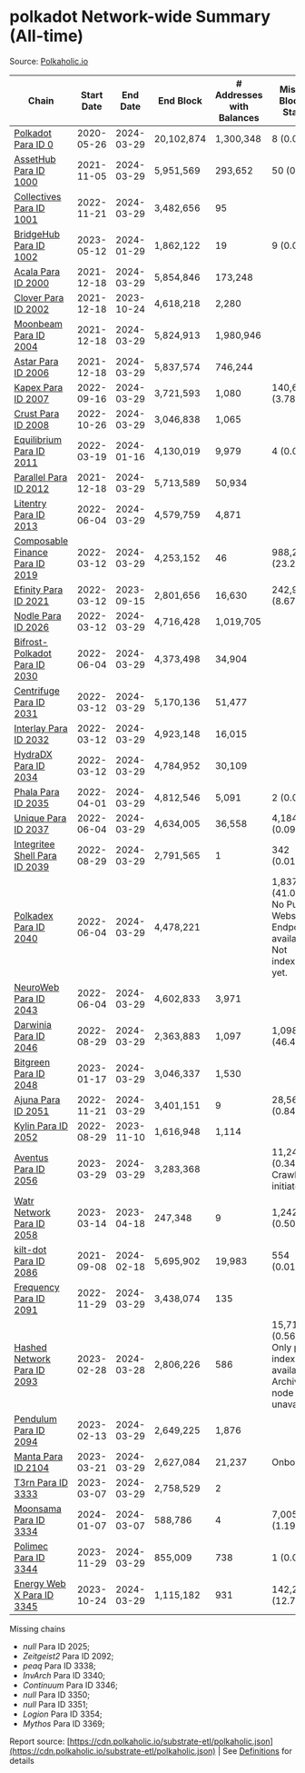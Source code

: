 # polkadot Network-wide Summary (All-time)

Source: [Polkaholic.io](https://polkaholic.io)


| Chain            | Start Date | End Date | End Block | # Addresses with Balances | Missing Blocks / Status |
| ---------------- | ---------- | ---------| --------- | ------------------------- | ----------------------- |
| [Polkadot Para ID 0](/polkadot/0-polkadot) | 2020-05-26 | 2024-03-29 | 20,102,874 |  1,300,348 | 8 (0.00%)  |
| [AssetHub Para ID 1000](/polkadot/1000-assethub) | 2021-11-05 | 2024-03-29 | 5,951,569 |  293,652 | 50 (0.00%)  |
| [Collectives Para ID 1001](/polkadot/1001-collectives) | 2022-11-21 | 2024-03-29 | 3,482,656 |  95 |    |
| [BridgeHub Para ID 1002](/polkadot/1002-bridgehub) | 2023-05-12 | 2024-01-29 | 1,862,122 |  19 | 9 (0.00%)  |
| [Acala Para ID 2000](/polkadot/2000-acala) | 2021-12-18 | 2024-03-29 | 5,854,846 |  173,248 |    |
| [Clover Para ID 2002](/polkadot/2002-clover) | 2021-12-18 | 2023-10-24 | 4,618,218 |  2,280 |    |
| [Moonbeam Para ID 2004](/polkadot/2004-moonbeam) | 2021-12-18 | 2024-03-29 | 5,824,913 |  1,980,946 |    |
| [Astar Para ID 2006](/polkadot/2006-astar) | 2021-12-18 | 2024-03-29 | 5,837,574 |  746,244 |    |
| [Kapex Para ID 2007](/polkadot/2007-kapex) | 2022-09-16 | 2024-03-29 | 3,721,593 |  1,080 | 140,668 (3.78%)  |
| [Crust Para ID 2008](/polkadot/2008-crust) | 2022-10-26 | 2024-03-29 | 3,046,838 |  1,065 |    |
| [Equilibrium Para ID 2011](/polkadot/2011-equilibrium) | 2022-03-19 | 2024-01-16 | 4,130,019 |  9,979 | 4 (0.00%)  |
| [Parallel Para ID 2012](/polkadot/2012-parallel) | 2021-12-18 | 2024-03-29 | 5,713,589 |  50,934 |    |
| [Litentry Para ID 2013](/polkadot/2013-litentry) | 2022-06-04 | 2024-03-29 | 4,579,759 |  4,871 |    |
| [Composable Finance Para ID 2019](/polkadot/2019-composable) | 2022-03-12 | 2024-03-29 | 4,253,152 |  46 | 988,228 (23.24%)  |
| [Efinity Para ID 2021](/polkadot/2021-efinity) | 2022-03-12 | 2023-09-15 | 2,801,656 |  16,630 | 242,949 (8.67%)  |
| [Nodle Para ID 2026](/polkadot/2026-nodle) | 2022-03-12 | 2024-03-29 | 4,716,428 |  1,019,705 |    |
| [Bifrost-Polkadot Para ID 2030](/polkadot/2030-bifrost) | 2022-06-04 | 2024-03-29 | 4,373,498 |  34,904 |    |
| [Centrifuge Para ID 2031](/polkadot/2031-centrifuge) | 2022-03-12 | 2024-03-29 | 5,170,136 |  51,477 |    |
| [Interlay Para ID 2032](/polkadot/2032-interlay) | 2022-03-12 | 2024-03-29 | 4,923,148 |  16,015 |    |
| [HydraDX Para ID 2034](/polkadot/2034-hydradx) | 2022-03-12 | 2024-03-29 | 4,784,952 |  30,109 |    |
| [Phala Para ID 2035](/polkadot/2035-phala) | 2022-04-01 | 2024-03-29 | 4,812,546 |  5,091 | 2 (0.00%)  |
| [Unique Para ID 2037](/polkadot/2037-unique) | 2022-06-04 | 2024-03-29 | 4,634,005 |  36,558 | 4,184 (0.09%)  |
| [Integritee Shell Para ID 2039](/polkadot/2039-integritee) | 2022-08-29 | 2024-03-29 | 2,791,565 |  1 | 342 (0.01%)  |
| [Polkadex Para ID 2040](/polkadot/2040-polkadex) | 2022-06-04 | 2024-03-29 | 4,478,221 |   | 1,837,143 (41.02%) No Public Websocket Endpoint available: Not indexing yet. |
| [NeuroWeb Para ID 2043](/polkadot/2043-neuroweb) | 2022-06-04 | 2024-03-29 | 4,602,833 |  3,971 |    |
| [Darwinia Para ID 2046](/polkadot/2046-darwinia) | 2022-08-29 | 2024-03-29 | 2,363,883 |  1,097 | 1,098,047 (46.45%)  |
| [Bitgreen Para ID 2048](/polkadot/2048-bitgreen) | 2023-01-17 | 2024-03-29 | 3,046,337 |  1,530 |    |
| [Ajuna Para ID 2051](/polkadot/2051-ajuna) | 2022-11-21 | 2024-03-29 | 3,401,151 |  9 | 28,565 (0.84%)  |
| [Kylin Para ID 2052](/polkadot/2052-kylin) | 2022-08-29 | 2023-11-10 | 1,616,948 |  1,114 |    |
| [Aventus Para ID 2056](/polkadot/2056-aventus) | 2023-03-29 | 2024-03-29 | 3,283,368 |   | 11,243 (0.34%) Crawling initiated |
| [Watr Network Para ID 2058](/polkadot/2058-watr) | 2023-03-14 | 2023-04-18 | 247,348 |  9 | 1,242 (0.50%)  |
| [kilt-dot Para ID 2086](/polkadot/2086-kilt) | 2021-09-08 | 2024-02-18 | 5,695,902 |  19,983 | 554 (0.01%)  |
| [Frequency Para ID 2091](/polkadot/2091-frequency) | 2022-11-29 | 2024-03-29 | 3,438,074 |  135 |    |
| [Hashed Network Para ID 2093](/polkadot/2093-hashed) | 2023-02-28 | 2024-03-28 | 2,806,226 |  586 | 15,715 (0.56%) Only partial index available: Archive node unavailable |
| [Pendulum Para ID 2094](/polkadot/2094-pendulum) | 2023-02-13 | 2024-03-29 | 2,649,225 |  1,876 |    |
| [Manta Para ID 2104](/polkadot/2104-manta) | 2023-03-21 | 2024-03-29 | 2,627,084 |  21,237 |   Onboarding |
| [T3rn Para ID 3333](/polkadot/3333-t3rn) | 2023-03-07 | 2024-03-29 | 2,758,529 |  2 |    |
| [Moonsama Para ID 3334](/polkadot/3334-moonsama) | 2024-01-07 | 2024-03-07 | 588,786 |  4 | 7,005 (1.19%)  |
| [Polimec Para ID 3344](/polkadot/3344-polimec) | 2023-11-29 | 2024-03-29 | 855,009 |  738 | 1 (0.00%)  |
| [Energy Web X Para ID 3345](/polkadot/3345-energywebx) | 2023-10-24 | 2024-03-29 | 1,115,182 |  931 | 142,272 (12.76%)  |

Missing chains


* *null* Para ID 2025; 
* *Zeitgeist2* Para ID 2092; 
* *peaq* Para ID 3338; 
* *InvArch* Para ID 3340; 
* *Continuum* Para ID 3346; 
* *null* Para ID 3350; 
* *null* Para ID 3351; 
* *Logion* Para ID 3354; 
* *Mythos* Para ID 3369; 

Report source: [https://cdn.polkaholic.io/substrate-etl/polkaholic.json](https://cdn.polkaholic.io/substrate-etl/polkaholic.json) | See [Definitions](/DEFINITIONS.md) for details
